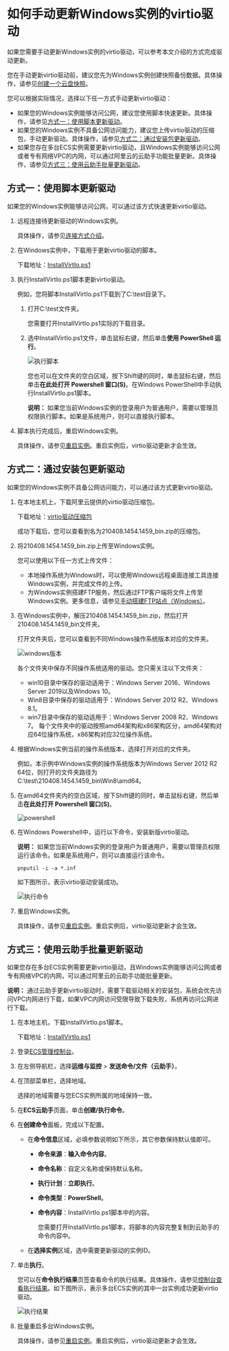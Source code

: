 # 如何手动更新Windows实例的virtio驱动

如果您需要手动更新Windows实例的virtio驱动，可以参考本文介绍的方式完成驱动更新。

您在手动更新virtio驱动前，建议您先为Windows实例创建快照备份数据。具体操作，请参见[创建一个云盘快照](/cn.zh-CN/快照/使用快照/创建一个云盘快照.md)。

您可以根据实际情况，选择以下任一方式手动更新virtio驱动：

-   如果您的Windows实例能够访问公网，建议您使用脚本快速更新。具体操作，请参见[方式一：使用脚本更新驱动](#section_dxx_gk9_ro8)。
-   如果您的Windows实例不具备公网访问能力，建议您上传virtio驱动的压缩包，手动更新驱动。具体操作，请参见[方式二：通过安装包更新驱动](#section_1kb_hov_812)。
-   如果您存在多台ECS实例需要更新virtio驱动，且Windows实例能够访问公网或者专有网络VPC的内网，可以通过阿里云的云助手功能批量更新。具体操作，请参见[方式三：使用云助手批量更新驱动](#section_u8c_blo_x3v)。

## 方式一：使用脚本更新驱动

如果您的Windows实例能够访问公网，可以通过该方式快速更新virtio驱动。

1.  远程连接待更新驱动的Windows实例。

    具体操作，请参见[连接方式介绍](/cn.zh-CN/实例/连接实例/连接方式概述.md)。

2.  在Windows实例中，下载用于更新virtio驱动的脚本。

    下载地址：[InstallVirtIo.ps1](https://windows-driver-cn-beijing.oss-cn-beijing.aliyuncs.com/virtio/InstallVirtIo.ps1)

3.  执行InstallVirtIo.ps1脚本更新virtio驱动。

    例如，您将脚本InstallVirtIo.ps1下载到了C:\\test目录下。

    1.  打开C:\\test文件夹。

        您需要打开InstallVirtIo.ps1实际的下载目录。

    2.  选中InstallVirtIo.ps1文件，单击鼠标右键，然后单击**使用 PowerShell 运行**。

        ![执行脚本](https://static-aliyun-doc.oss-accelerate.aliyuncs.com/assets/img/zh-CN/6902421261/p274473.png)

        您也可以在文件夹的空白区域，按下Shift键的同时，单击鼠标右键，然后单击**在此处打开 Powershell 窗口\(S\)**。在Windows PowerShell中手动执行InstallVirtIo.ps1脚本。

        **说明：** 如果您当前Windows实例的登录用户为普通用户，需要以管理员权限执行脚本。如果是系统用户，则可以直接执行脚本。

4.  脚本执行完成后，重启Windows实例。

    具体操作，请参见[重启实例](/cn.zh-CN/实例/管理实例状态/重启实例.md)。重启实例后，virtio驱动更新才会生效。


## 方式二：通过安装包更新驱动

如果您的Windows实例不具备公网访问能力，可以通过该方式更新virtio驱动。

1.  在本地主机上，下载阿里云提供的virtio驱动压缩包。

    下载地址：[virtio驱动压缩包](https://windows-driver-cn-beijing.oss-cn-beijing.aliyuncs.com/virtio/210408.1454.1459_bin.zip)

    成功下载后，您可以查看到名为210408.1454.1459\_bin.zip的压缩包。

2.  将210408.1454.1459\_bin.zip上传至Windows实例。

    您可以使用以下任一方式上传文件：

    -   本地操作系统为Windows时，可以使用Windows远程桌面连接工具连接Windows实例，并完成文件的上传。
    -   为Windows实例搭建FTP服务，然后通过FTP客户端将文件上传至Windows实例。更多信息，请参见[手动搭建FTP站点（Windows）](/cn.zh-CN/建站教程/搭建应用/搭建FTP站点/手动搭建FTP站点（Windows）.md)。
3.  在Windows实例中，解压210408.1454.1459\_bin.zip，然后打开210408.1454.1459\_bin文件夹。

    打开文件夹后，您可以查看到不同Windows操作系统版本对应的文件夹。

    ![windows版本](https://static-aliyun-doc.oss-accelerate.aliyuncs.com/assets/img/zh-CN/6902421261/p274528.png)

    各个文件夹中保存不同操作系统适用的驱动。您只需关注以下文件夹：

    -   win10目录中保存的驱动适用于：Windows Server 2016、Windows Server 2019以及Windows 10。
    -   Win8目录中保存的驱动适用于：Windows Server 2012 R2、Windows 8.1。
    -   win7目录中保存的驱动适用于：Windows Server 2008 R2、Windows 7。
    每个文件夹中的驱动按照amd64架构和x86架构区分，amd64架构对应64位操作系统，x86架构对应32位操作系统。

4.  根据Windows实例当前的操作系统版本，选择打开对应的文件夹。

    例如，本示例中Windows实例的操作系统版本为Windows Server 2012 R2 64位，则打开的文件夹路径为C:\\test\\210408.1454.1459\_bin\\Win8\\amd64。

5.  在amd64文件夹内的空白区域，按下Shift键的同时，单击鼠标右键，然后单击**在此处打开 Powershell 窗口\(S\)**。

    ![powershell](https://static-aliyun-doc.oss-accelerate.aliyuncs.com/assets/img/zh-CN/6902421261/p274577.png)

6.  在Windows Powershell中，运行以下命令，安装新版virtio驱动。

    **说明：** 如果您当前Windows实例的登录用户为普通用户，需要以管理员权限运行该命令。如果是系统用户，则可以直接运行该命令。

    ```
    pnputil -i -a *.inf
    ```

    如下图所示，表示virtio驱动安装成功。

    ![执行命令](https://static-aliyun-doc.oss-accelerate.aliyuncs.com/assets/img/zh-CN/6902421261/p274580.png)

7.  重启Windows实例。

    具体操作，请参见[重启实例](/cn.zh-CN/实例/管理实例状态/重启实例.md)。重启实例后，virtio驱动更新才会生效。


## 方式三：使用云助手批量更新驱动

如果您存在多台ECS实例需要更新virtio驱动，且Windows实例能够访问公网或者专有网络VPC的内网，可以通过阿里云的云助手功能批量更新。

**说明：** 通过云助手更新virtio驱动时，需要下载驱动相关的安装包，系统会优先访问VPC内网进行下载，如果VPC内网访问受限导致下载失败，系统再访问公网进行下载。

1.  在本地主机，下载InstallVirtIo.ps1脚本。

    下载地址：[InstallVirtIo.ps1](https://windows-driver-cn-beijing.oss-cn-beijing.aliyuncs.com/virtio/InstallVirtIo.ps1)

2.  登录[ECS管理控制台](https://ecs.console.aliyun.com)。

3.  在左侧导航栏，选择**运维与监控** \> **发送命令/文件（云助手）**。

4.  在顶部菜单栏，选择地域。

    选择的地域需要与您ECS实例所属的地域保持一致。

5.  在**ECS云助手**页面，单击**创建/执行命令**。

6.  在**创建命令**面板，完成以下配置。

    -   在**命令信息**区域，必填参数说明如下所示，其它参数保持默认值即可。
        -   **命令来源**：**输入命令内容**。
        -   **命令名称**：自定义名称或保持默认名称。
        -   **执行计划**：**立即执行**。
        -   **命令类型**：**PowerShell**。
        -   **命令内容**：InstallVirtIo.ps1脚本中的内容。

            您需要打开InstallVirtIo.ps1脚本，将脚本的内容完整复制到云助手的命令内容中。

    -   在**选择实例**区域，选中需要更新驱动的实例ID。
7.  单击**执行**。

    您可以在**命令执行结果**页签查看命令的执行结果。具体操作，请参见[控制台查看执行结果](/cn.zh-CN/运维与监控/云助手/使用云助手/查看执行结果及修复常见问题.md)。如下图所示，表示多台ECS实例的其中一台实例成功更新virtio驱动。

    ![执行结果](https://static-aliyun-doc.oss-accelerate.aliyuncs.com/assets/img/zh-CN/6902421261/p274637.png)

8.  批量重启多台Windows实例。

    具体操作，请参见[重启实例](/cn.zh-CN/实例/管理实例状态/重启实例.md)。重启实例后，virtio驱动更新才会生效。


